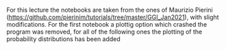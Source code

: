 For this lecture the notebooks are taken from the ones of Maurizio Pierini (https://github.com/pierinim/tutorials/tree/master/GGI_Jan2021), 
with slight modifications. For the first notebook a plottig option which crashed the program was removed,  for all of the following ones
the plotting of the probability distributions has been added
